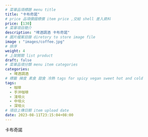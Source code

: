 ```yaml
---
# 菜單品項標題 menu title 
title: "卡布奇諾"
# price 品項價錢標價 item price ,交給 shell 差入資料
price: [130] 
# 菜單項目簡介 
description: "啤酒調酒 卡布奇諾"
# 圖片檔案目錄 diretory to store image file
image : "images/coffee.jpg"
# 排序
weight: 4 
# 上架開關 list product 
draft: false
# 菜單品項分類 menu item categories 
categories:
  - 啤酒調酒 
# 標籤 辣度 素食 甜食 冷熱 tags for spicy vegan sweet hot and cold 
tags:
  - 咖啡
  - 手沖咖啡 
  - 淺培火
  - 中培火
  - 深培火
# 項目上傳日期 item upload date 
date: 2023-08-11T23:15:04+08:00
---
```


 卡布奇諾
